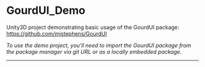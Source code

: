 # GourdUI_Demo
Unity3D project demonstrating basic usage of the GourdUI package: https://github.com/mjstephens/GourdUI

*To use the demo project, you'll need to import the GourdUI package from the package manager via git URL or as a locally embedded package.*

---


